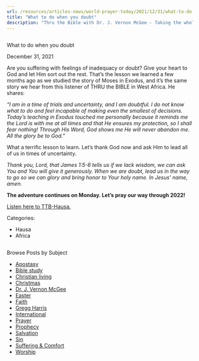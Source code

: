 ```yaml
---
url: /resources/articles-news/world-prayer-today/2021/12/31/what-to-do-when-you-doubt
title: "What to do when you doubt"
description: "Thru the Bible with Dr. J. Vernon McGee - Taking the whole Word to the whole world"
---
```







## 
 What to do when you doubt


December 31, 2021
![]()




Are you suffering with feelings of inadequacy or doubt? Give your heart to God and let Him sort out the rest. That’s the lesson we learned a few months ago as we studied the story of Moses in Exodus, and it’s the same story we hear from this listener of THRU the BIBLE in West Africa. He shares:

*“I am in a time of trials and uncertainty, and I am doubtful. I do not know what to do and feel incapable of making even the smallest of decisions. Today’s teaching in Exodus touched me personally because it reminds me the Lord is with me at all times and that He ensures my protection, so I shall fear nothing! Through His Word, God shows me He will never abandon me. All the glory be to God.”*

What a terrific lesson to learn. Let’s thank God now and ask Him to lead all of us in times of uncertainty.

*Thank you, Lord, that James 1:5-6 tells us if we lack wisdom, we can ask You and You will give it generously. When we are doubt, lead us in the way to go so we can glory and bring honor to Your holy name. In Jesus’ name, amen.*

**The adventure continues on Monday. Let’s pray our way through 2022!**

[Listen here to TTB-Hausa.](https://ttb.twr.org/home/day,0437/language,HAU)



Categories: 


* Hausa
* Africa









## 
 Browse Posts by Subject


* [Apostasy](/resources/articles-news/-in-tags/tags/Apostasy)
* [Bible study](/resources/articles-news/-in-tags/tags/Bible-study)
* [Christian living](/resources/articles-news/-in-tags/tags/Christian-living)
* [Christmas](/resources/articles-news/-in-tags/tags/Christmas)
* [Dr. J. Vernon McGee](/resources/articles-news/-in-tags/tags/Dr-J-Vernon-McGee)
* [Easter](/resources/articles-news/-in-tags/tags/easter)
* [Faith](/resources/articles-news/-in-tags/tags/Faith)
* [Gregg Harris](/resources/articles-news/-in-tags/tags/Gregg-Harris)
* [International](/resources/articles-news/-in-tags/tags/International)
* [Prayer](/resources/articles-news/-in-tags/tags/prayer)
* [Prophecy](/resources/articles-news/-in-tags/tags/Prophecy)
* [Salvation](/resources/articles-news/-in-tags/tags/Salvation)
* [Sin](/resources/articles-news/-in-tags/tags/sin)
* [Suffering & Comfort](/resources/articles-news/-in-tags/tags/Suffering-Comfort)
* [Worship](/resources/articles-news/-in-tags/tags/worship)






